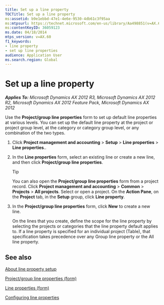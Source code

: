 ```yaml
---
title: Set up a line property
TOCTitle: Set up a line property
ms:assetid: b9e1ebbd-47e1-4e6e-9530-4db61c3f95aa
ms:mtpsurl: https://technet.microsoft.com/en-us/library/Aa498851(v=AX.60)
ms:contentKeyID: 36059123
ms.date: 04/18/2014
mtps_version: v=AX.60
f1_keywords:
- line property
- set up line properties
audience: Application User
ms.search.region: Global
---
```


# Set up a line property 


_**Applies To:** Microsoft Dynamics AX 2012 R3, Microsoft Dynamics AX 2012 R2, Microsoft Dynamics AX 2012 Feature Pack, Microsoft Dynamics AX 2012_

Use the **Project/group line properties** form to set up default line properties at various levels. You can set up the default line property at the project or project group level, at the category or category group level, or any combination of the two types.

1.  Click **Project management and accounting** \> **Setup** \> **Line properties** \> **Line properties**..

2.  In the **Line properties** form, select an existing line or create a new line, and then click **Project/group line properties**.
    

    > [!TIP]
    > <P>You can also open the <STRONG>Project/group line properties</STRONG> form from a project record. Click <STRONG>Project management and accounting</STRONG> &gt; <STRONG>Common</STRONG> &gt; <STRONG>Projects</STRONG> &gt; <STRONG>All projects</STRONG>. Select or open a project. On the <STRONG>Action Pane</STRONG>, on the <STRONG>Project</STRONG> tab, in the <STRONG>Setup</STRONG> group, click <STRONG>Line property</STRONG>.</P>



3.  In the **Project/group line properties** form, click **New** to create a new line.
    
    On the lines that you create, define the scope for the line property by selecting the projects or categories that the line property default applies to. If a line property is specified for an individual project (Table), that specification takes precedence over any Group line property or the All line property.

## See also

[About line property setup](about-line-property-setup.md)

[Project/group line properties (form)](https://technet.microsoft.com/en-us/library/aa598358\(v=ax.60\))

[Line properties (form)](https://technet.microsoft.com/en-us/library/aa590082\(v=ax.60\))

[Configuring line properties](configuring-line-properties.md)

  


